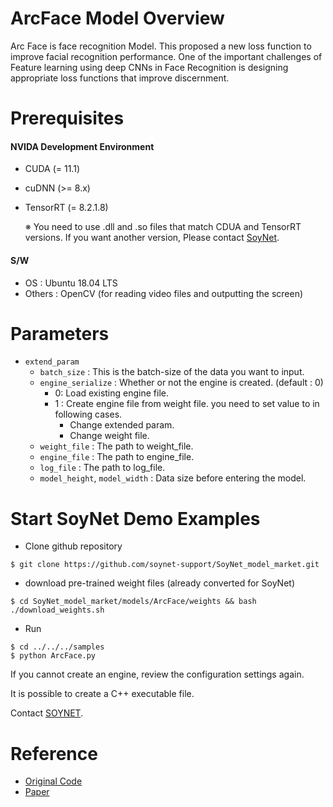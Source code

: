 # ArcFace Model Overview
Arc Face is face recognition Model.
This proposed a new loss function to improve facial recognition performance.
One of the important challenges of Feature learning using deep CNNs in Face Recognition is designing appropriate loss functions that improve discernment.

# Prerequisites

#### NVIDA Development Environment
 - CUDA (= 11.1)
 - cuDNN (>= 8.x)
 - TensorRT (= 8.2.1.8)
 
    ※ You need to use .dll and .so files that match CDUA and TensorRT versions. If you want another version, Please contact [SoyNet](https://soynet.io/en/).
#### S/W
 - OS : Ubuntu 18.04 LTS
 - Others : OpenCV (for reading video files and outputting the screen)


# Parameters
 - `extend_param`
      - `batch_size` : This is the batch-size of the data you want to input.
      - `engine_serialize` : Whether or not the engine is created. (default : 0)
         - 0: Load existing engine file.
         - 1 : Create engine file from weight file. you need to set value to in following cases.
            - Change extended param.
            - Change weight file.
      - `weight_file` : The path to weight_file.
      - `engine_file` : The path to engine_file.
      - `log_file` :  The path to log_file.
      - `model_height`, `model_width` : Data size before entering the model.

# Start SoyNet Demo Examples

* Clone github repository

```
$ git clone https://github.com/soynet-support/SoyNet_model_market.git
```

* download pre-trained weight files (already converted for SoyNet)

```
$ cd SoyNet_model_market/models/ArcFace/weights && bash ./download_weights.sh
```

* Run
```
$ cd ../../../samples
$ python ArcFace.py 
```

If you cannot create an engine, review the configuration settings again.

It is possible to create a C++ executable file.

Contact [SOYNET](https://market.soymlops.com/#/contact-us).

# Reference
 - [Original Code](https://github.com/ronghuaiyang/arcface-pytorch)
 - [Paper](https://arxiv.org/abs/1801.07698)
